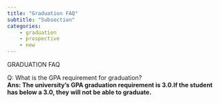 ```yaml
---
title: "Graduation FAQ"
subtitle: "Subsection"
categories:
    - graduation
    - prospective
    - new
---
```


GRADUATION FAQ

Q: What is the GPA requirement for graduation?<br>
<strong>Ans: The university’s GPA graduation requirement is 3.0.If the student has below a 3.0, they will not be able to graduate.</strong>